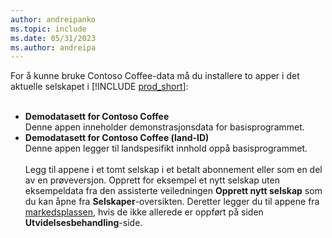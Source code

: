 ```yaml
---
author: andreipanko
ms.topic: include
ms.date: 05/31/2023
ms.author: andreipa
---
```


For å kunne bruke Contoso Coffee-data må du installere to apper i det aktuelle selskapet i [!INCLUDE [prod_short](../includes/prod_short.md)]:  <br><br>
- **Demodatasett for Contoso Coffee**  
    Denne appen inneholder demonstrasjonsdata for basisprogrammet.  
- **Demodatasett for Contoso Coffee (land-ID)**  
    Denne appen legger til landspesifikt innhold oppå basisprogrammet.
<br><br>
Legg til appene i et tomt selskap i et betalt abonnement eller som en del av en prøveversjon. Opprett for eksempel et nytt selskap uten eksempeldata fra den assisterte veiledningen **Opprett nytt selskap** som du kan åpne fra **Selskaper**-oversikten. Deretter legger du til appene fra [markedsplassen](../ui-extensions-install-uninstall.md#install), hvis de ikke allerede er oppført på siden **Utvidelsesbehandling**-side.  

